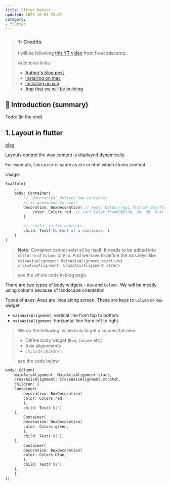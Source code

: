 ```yaml
---
title: Fltter basics
updated: 2021-10-03 23:37
category: 
- flutter
---
```


> ### ✨ Credits
>
> I will be following [this YT video](https://www.youtube.com/watch?v=pTJJsmejUOQ) from freecodecamp.
> 
> Additional links:
>
> - [Author's blog post](https://fluttercrashcourse.com/blog)
> - [Installing on mac](https://www.youtube.com/watch?v=THsihXK1-14&t=0s)
> - [Installing on win](https://www.youtube.com/watch?v=EDlywQeg5Vs&t=0s)
> - [App that we will be building](https://github.com/seenickcode/tourismandco)



## 💖 Introduction (summary)

Todo: (in the end)

<div class="divider"></div>

## 1. Layout in flutter

[blog](https://fluttercrashcourse.com/blog/02-layout-basics)

Layouts control the way content is displayed dynamically.

For example, `Container` is same as `div` in html which stores content.

Usage: 
```dart
Scaffold(
    ...
    body: Container(
        // `decoration` defines how container
        // is presented to user.
        decoration: BoxDecoration( // keys: https://api.flutter.dev/flutter/painting/BoxDecoration-class.html
            color: Colors.red, // (or) Color.fromRGBO(38, 38, 38, 0.4)
        )

        // `child` is the contents
        child: Text('Content of a container.') 
    )
)
```

> **Note:** Container cannot exist all by itself. It needs to be added into `children` of `Column` or `Row`. And we have to define the axis keys like `mainAxisAlignment: MainAxisAlignment.start` and  `crossAxisAlignment: CrossAxisAlignment.strech`
>
> see the whole code in blog page.

There are two types of body widgets - `Row` and `Column`. We will be mostly using column because of landscape orientation.

Types of axes: Axes are lines along screen. These are keys to `Column` or `Row` widget.

- `mainAxisAlignment`: vertical line from top to bottom.
- `mainAxisAlignment`: horizontal line from left to right.

> We do the following inside `body` to get a successful view:
> 
> - Define body widget (`Row`, `Column` etc.) 
> - Axis alignements
> - `child` or `children`
>
> see the code below.

```dart
body: Column(
    mainAxisAlignment: MainAxisAlignment.start,
    crossAxisAlignment: CrossAxisAlignment.stretch,
    children: [
    Container(
        decoration: BoxDecoration(
        color: Colors.red,
        ),
        child: Text('hi'),
    ),
        Container(
        decoration: BoxDecoration(
        color: Colors.green,
        ),
        child: Text('hi'),
    ),
        Container(
        decoration: BoxDecoration(
        color: Colors.blue,
        ),
        child: Text('hi'),
    ),
    ],
));
```